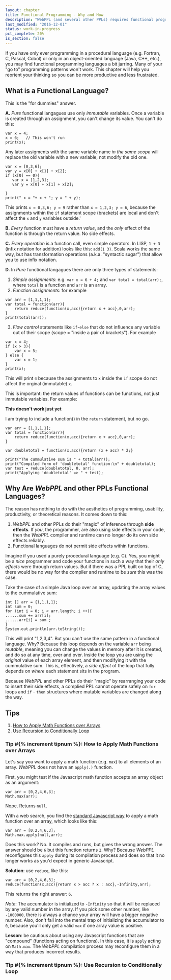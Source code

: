 ```yaml
---
layout: chapter
title: Functional Programming - Why and How
description: "WebPPL (and several other PPLs) requires functional programming. This subchapter explains why, and gives a few basics if you aren't familiar with it."
last_modified: "2016-12-01"
status: work-in-progress
pct_complete: 20%
is_section: false
---
```


If you have only ever programming in a procedural language (e.g. Fortran, C, Pascal, Cobol) or only in an object-oriented language (Java, C++, etc.), you may find functional programming languages a bit jarring.  Many of your "go to" programming patterns won't work.  This chapter will help you reorient your thinking so you can be more productive and less frustrated.

## What is a Functional Language?

This is the "for dummies" answer.  

**A.** *Pure* functional langagues use only *immutable* variables. Once a variable is created through an assignment, you can't change its value.  You can't do this:

~~~~
var x = 4;
x = 6;   // This won't run
print(x);
~~~~

Any later assigments with the same variable name *in the same scope* will replace the old variable with a new variable, not modify the old one. 

~~~~
var x = [0,3,6];
var y = x[0] + x[1] + x[2];
if (x[0] == 0){
   var x = [1,2,3];
   var y = x[0] + x[1] + x[2];
   
}
print(" x = "+ x + "; y = " + y);
~~~~

This prints `x = 0,3,6; y = 9` rather than `x = 1,2,3; y = 6`, because the assignments within the `if` statement scope (brackets) are local and don't affect the `x` and `y` variables outside.'

**B.** *Every* function must have a *return value*, and the *only* effect of the function is through the return value. No side effects. 

**C.** *Every operation* is a function call, even simple operators. In LISP, `1 + 3` (infix notation for addition) looks like this: `add(1 3)`.  Scala works the same way, but has transformation operations (a.k.a. "syntactic sugar") that allow you to use infix notation.


**D.** In *Pure* functional langagues there are only three types of statements:

1. *Simple assignments*: e.g. `var x = 6 + 4;` and `var total = total(arr);`, where `total` is a function and `arr` is an array.
2. *Function assignments*: for example

~~~~
var arr = [1,1,1,1];
var total = function(arr){
    return reduce(function(x,acc){return x + acc},0,arr);
}
print(total(arr));
~~~~

3. *Flow control* statements like `if`-`else` that do not influence any variable out of their scope (scope = "inside a pair of brackets"). For example

~~~~
var x = 4;
if (x > 3){
    var x = 5;
} else {
    var x = 1;
}
print(x);
~~~~

This will print `4` because the assignments to `x` inside the `if` scope do not affect the orginal (immutable) `x`.

This is important: the return values of functions can be functions, not just immutable variables. For example:

<div class="work_in_progress" markdown="1">

**This doesn't work just yet**

I am trying to include a function() in the `return` statement, but no go.

~~~~
var arr = [1,1,1,1];
var total = function(arr){
    return reduce(function(x,acc){return x + acc},0,arr);
}

var doubletotal = function(x,acc){return (x + acc) * 2;}

print("The cummulative sum is " + total(arr));
print("Compiled form of 'doubletotal' function:\n" + doubletotal);
var test = reduce(doubletotal, 0, arr);
print("Applying 'doubletotal' => " + test);
~~~~

</div>


## Why Are *WebPPL* and other PPLs Functional Languages?

The reason has nothing to do with the aesthetics of programming, usability, productivity, or theoretical reasons.  It comes down to this:

1. *WebPPL* and other PPLs do their "magic" of inference through **side effects**.  If *you*, the programmer, are also using side effects in your code, then the *WebPPL* compiler and runtime can no longer do its own side effects reliably.
2. Functional languages do not permit side effects within functions.

Imagine if you used a purely procedural language (e.g. C).  Yes, you might be a *nice* programmer and code your functions in such a way that their *only effects* were through return values.  But if there was a PPL built on top of C, there would be no way for the compiler and runtime to be *sure* this was the case.

Take the case of a simple Java loop over an array, updating the array values to the cummulative sum:

`int [] arr = {1,1,1,1};`<br/>
`int sum = 0;`<br/>
`for (int i = 0; i < arr.length; i ++){`<br/>
`......sum += arr[i];`<br/>
`......arr[i] = sum ;`<br/>
`}`<br/>
`System.out.println(arr.toString());`<br/>

This will print "1,2,3,4".  But you can't use the same pattern in a functional language.  Why? Because this loop depends on the variable `arr` being *mutable*, meaning you can change the values in memory after it is created, and do so at any time, over and over.  Inside the loop you are using the *original* value of each array element, and then modifying it with the cummulative sum.  This is, effectively, a *side effect* of the loop that fully depends on *where* each statement sits in the program.  

Because *WebPPL* and other PPLs do their "magic" by rearranging your code to insert their side effects, a complied PPL cannot operate safely on `for` loops and `if` - `then` structures where mutable variables are changed along the way.

## Tips

1. [How to Apply Math Functions over Arrays](#apply_function)
1. [Use Recursion to Conditionally Loop](#recursion)

<!-- {% increment tipnum %} set to zero initially -->
<a name="apply_function"></a>
### Tip #{% increment tipnum %}: How to Apply Math Functions over Arrays


Let's say you want to apply a math function (e.g. `max`) to all elements of an array.  *WebPPL* does not have an `apply(.)` function.

First, you might test if the Javascript math function accepts an array object as an argument:

~~~~
var arr = [0,2,4,6,3];
Math.max(arr);
~~~~

Nope.  Returns `null`.

With a web search, you find the [standard Javascript way](http://stackoverflow.com/questions/1669190/javascript-min-max-array-values) to apply a math function over an array, which looks like this:

~~~~
var arr = [0,2,4,6,3];
Math.max.apply(null,arr);
~~~~

Does this work? No. It compiles and runs, but gives the wrong answer. The answer should be `6` but this function returns `2`.  Why? Because *WebPPL* reconfigures this `apply` during its compilation process and does so that it no longer works as you'd expect in generic Javascript.

**Solution**: use `reduce`, like this:

~~~
var arr = [0,2,4,6,3];
reduce(function(x,acc){return x > acc ? x : acc},-Infinity,arr);
~~~

This returns the right answer: `6`.

*Note*: The accumulator is initialized to `-Infinity` so that it will be replaced by any valid number in the array.  If you pick some other number, like `-1000000`, there is always a chance your array will have a bigger negative number.  Also, don't fall into the mental trap of initializing the accumulator to `0`, because you'll only get a valid `max` if one array value is positive.

**Lesson**: be cautious about using any Javascript functions that are "compound" (functions acting on functions).  In this case, it is `apply` acting on `Math.max`.  The *WebPPL* compilation process may reconfigure them in a way that produces incorrect results.

<a name="recursion"></a>
### Tip #{% increment tipnum %}: Use Recursion to Conditionally Loop

